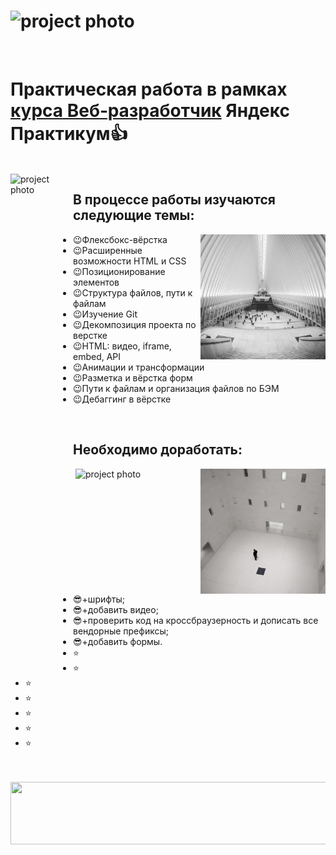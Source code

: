 
# <img src="https://media.giphy.com/media/TZf4ZyXb0lXXi/giphy.gif" alt="project photo" height="70" width="1100">
<br/>

# Практическая работа в рамках [курса Веб‑разработчик](https://practicum.yandex.ru/web/) Яндекс Практикум:thumbsup:

<br/>

<img align="left" src="https://media.giphy.com/media/xTiTnlanlqxnyENcZi/giphy.gif" alt="project photo" height="800" width="100">
     
## В процессе работы изучаются следующие темы:

<img align="right" src="./images/cards-interliving.png" height="200" width="200">

 + :wink:Флексбокс-вёрстка
 + :wink:Расширенные возможности HTML и CSS
 + :wink:Позиционирование элементов
 + :wink:Структура файлов, пути к файлам
 + :wink:Изучение Git
 + :wink:Декомпозиция проекта по верстке
 + :wink:HTML: видео, iframe, embed, API
 + :wink:Анимации и трансформации
 + :wink:Разметка и вёрстка форм
 + :wink:Пути к файлам и организация файлов по БЭМ
 + :wink:Дебаггинг в вёрстке

<br clear="right"/>


## Необходимо доработать:

<img align="right" src="./images/cards-question.png" alt="project photo" height="200" width="200">
<img align="right" src="https://media.giphy.com/media/k0ijJhqrUP4T2EvmJ1/giphy.gif" alt="project photo" height="200" width="200">




 + :sunglasses:+шрифты;
 + :sunglasses:+добавить видео;
 + :sunglasses:+проверить код на кроссбраузерность и дописать все вендорные префиксы;
 + :sunglasses:+добавить формы.
 + :star:
 + :star:
 + :star:
 + :star:
 + :star:
 + :star:
 + :star:

 <br clear="right"/>
 <br clear="left"/>


<img src="https://media.giphy.com/media/vB7WSUfplJahO/giphy.gif" height="100" width="1100">
